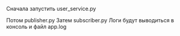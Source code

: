 Сначала запустить user_service.py  

Потом publisher.py
Затем subscriber.py
Логи будут выводиться в консоль и файл app.log
